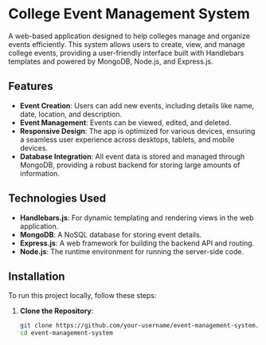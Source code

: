 # College Event Management System

A web-based application designed to help colleges manage and organize events efficiently. This system allows users to create, view, and manage college events, providing a user-friendly interface built with Handlebars templates and powered by MongoDB, Node.js, and Express.js.

## Features

- **Event Creation**: Users can add new events, including details like name, date, location, and description.
- **Event Management**: Events can be viewed, edited, and deleted.
- **Responsive Design**: The app is optimized for various devices, ensuring a seamless user experience across desktops, tablets, and mobile devices.
- **Database Integration**: All event data is stored and managed through MongoDB, providing a robust backend for storing large amounts of information.

## Technologies Used

- **Handlebars.js**: For dynamic templating and rendering views in the web application.
- **MongoDB**: A NoSQL database for storing event details.
- **Express.js**: A web framework for building the backend API and routing.
- **Node.js**: The runtime environment for running the server-side code.

## Installation

To run this project locally, follow these steps:

1. **Clone the Repository**:
   ```bash
   git clone https://github.com/your-username/event-management-system.git
   cd event-management-system
